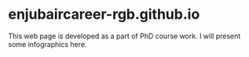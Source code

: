 # enjubaircareer-rgb.github.io
This web page is developed as a part of PhD course work. I will present some infographics here.
